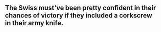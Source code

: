 ## The Swiss must've been pretty confident in their chances of victory if they included a corkscrew in their army knife.
